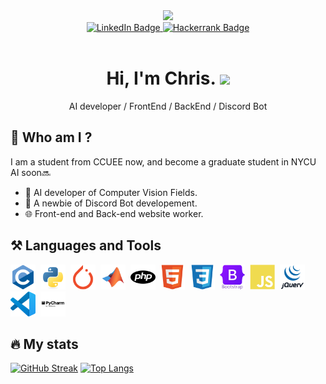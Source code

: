 <!--
**chris5zk/chris5zk** is a ✨ _special_ ✨ repository because its `README.md` (this file) appears on your GitHub profile.

Here are some ideas to get you started:

- 🔭 I’m currently working on ...
- 🌱 I’m currently learning ...
- 👯 I’m looking to collaborate on ...
- 🤔 I’m looking for help with ...
- 💬 Ask me about ...
- 📫 How to reach me: ...
- 😄 Pronouns: ...
- ⚡ Fun fact: ...
-->

<div id="header" align="center">
  <img src="https://media.giphy.com/media/kJV3yFjaVYtlP0CMOR/giphy.gif" width="100"/>
  <div id="badges">
    <a href="https://www.linkedin.com/in/%E8%87%B4%E5%BB%A3-%E5%90%B3-476056212/">
      <img src="https://img.shields.io/badge/LinkedIn-blue?style=for-the-badge&logo=linkedin&logoColor=white" alt="LinkedIn Badge"/>
    </a>
    <a href="https://www.hackerrank.com/wzk789wzk">
      <img src="https://img.shields.io/badge/Hackerrank-green?style=for-the-badge&logo=hackerrank&logoColor=white" alt="Hackerrank Badge"/>
    </a>
  </div>
  <img src="https://komarev.com/ghpvc/?username=chris5zk&style=flat-square&color=blue" alt=""/>
  <h1>
    Hi, I'm Chris.
    <img src="https://media.giphy.com/media/hvRJCLFzcasrR4ia7z/giphy.gif" width="30px"/>
  </h1>
  AI developer / FrontEnd / BackEnd / Discord Bot
</div>

🐾 Who am I ?
---
I am a student from CCUEE now, and become a graduate student in NYCU AI soon🔜
- 🔎 AI developer of Computer Vision Fields.
- 🙉 A newbie of Discord Bot developement.
- 🌐 Front-end and Back-end website worker.

⚒️ Languages and Tools
---
<img src="https://github.com/devicons/devicon/blob/master/icons/c/c-original.svg" title="C" alt="C" width="40" height="40"/>&nbsp;
<img src="https://github.com/devicons/devicon/blob/master/icons/python/python-original.svg" title="Python" alt="Python" width="40" height="40"/>&nbsp;
<img src="https://github.com/devicons/devicon/blob/master/icons/pytorch/pytorch-original.svg" title="Pytorch" alt="Pytorch" width="40" height="40"/>&nbsp;
<img src="https://github.com/devicons/devicon/blob/master/icons/matlab/matlab-original.svg" title="Matlab" alt="Matlab" width="40" height="40"/>&nbsp;
<img src="https://github.com/devicons/devicon/blob/master/icons/php/php-plain.svg" title="PHP" alt="PHP" width="40" height="40"/>&nbsp;
<img src="https://github.com/devicons/devicon/blob/master/icons/html5/html5-original.svg" title="HTML5" alt="HTML5" width="40" height="40"/>&nbsp;
<img src="https://github.com/devicons/devicon/blob/master/icons/css3/css3-original.svg" title="CSS3" alt="CSS3" width="40" height="40"/>&nbsp;
<img src="https://github.com/devicons/devicon/blob/master/icons/bootstrap/bootstrap-original-wordmark.svg" title="BS" alt="BS" width="40" height="40"/>&nbsp;
<img src="https://github.com/devicons/devicon/blob/master/icons/javascript/javascript-plain.svg" title="JS" alt="JS" width="40" height="40"/>&nbsp;
<img src="https://github.com/devicons/devicon/blob/master/icons/jquery/jquery-original-wordmark.svg" title="JQuery" alt="JQuery" width="40" height="40"/>&nbsp;
<img src="https://github.com/devicons/devicon/blob/master/icons/vscode/vscode-original.svg" title="VSc" alt="VSc" width="40" height="40"/>&nbsp;
<img src="https://github.com/devicons/devicon/blob/master/icons/pycharm/pycharm-plain-wordmark.svg" title="pycharm" alt="pycharm" width="40" height="40"/>&nbsp;

🔥 My stats
---
[![GitHub Streak](http://github-readme-streak-stats.herokuapp.com?user=chris5zk&theme=blood&date_format=%5BY.%5Dn.j)](https://git.io/streak-stats)
[![Top Langs](https://github-readme-stats.vercel.app/api/top-langs/?username=chris5zk&layout=compact&theme=vision-friendly-dark)](https://github.com/anuraghazra/github-readme-stats)
